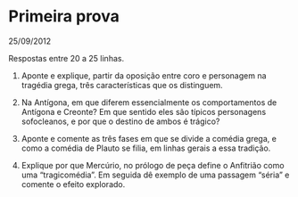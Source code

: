 Primeira prova
==============

25/09/2012

Respostas entre 20 a 25 linhas.

1. Aponte e explique, partir da oposição entre coro e personagem na tragédia grega, três características que os distinguem.

2. Na Antígona, em que diferem essencialmente os comportamentos de Antígona e Creonte? Em que sentido eles são típicos personagens sofocleanos, e por que o destino de ambos é trágico?

3. Aponte e comente as três fases em que se divide a comédia grega, e como a comédia de Plauto se filia, em linhas gerais a essa tradição.

4. Explique por que Mercúrio, no prólogo de peça define o Anfitrião como uma “tragicomédia”. Em seguida dê exemplo de uma passagem “séria” e comente o efeito explorado.